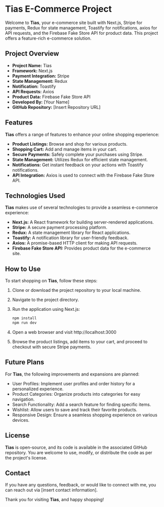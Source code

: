 # Tias E-Commerce Project

Welcome to **Tias**, your e-commerce site built with Next.js, Stripe for payments, Redux for state management, Toastify for notifications, axios for API requests, and the Firebase Fake Store API for product data. This project offers a feature-rich e-commerce solution.

## Project Overview

- **Project Name:** Tias
- **Framework:** Next.js
- **Payment Integration:** Stripe
- **State Management:** Redux
- **Notification:** Toastify
- **API Requests:** Axios
- **Product Data:** Firebase Fake Store API
- **Developed By:** [Your Name]
- **GitHub Repository:** [Insert Repository URL]

## Features

**Tias** offers a range of features to enhance your online shopping experience:

- **Product Listings:** Browse and shop for various products.
- **Shopping Cart:** Add and manage items in your cart.
- **Secure Payments:** Safely complete your purchases using Stripe.
- **State Management:** Utilizes Redux for efficient state management.
- **Notifications:** Get instant feedback on your actions with Toastify notifications.
- **API Integration:** Axios is used to connect with the Firebase Fake Store API.

## Technologies Used

**Tias** makes use of several technologies to provide a seamless e-commerce experience:

- **Next.js:** A React framework for building server-rendered applications.
- **Stripe:** A secure payment processing platform.
- **Redux:** A state management library for React applications.
- **Toastify:** A notification library for user-friendly feedback.
- **Axios:** A promise-based HTTP client for making API requests.
- **Firebase Fake Store API:** Provides product data for the e-commerce site.

## How to Use

To start shopping on **Tias**, follow these steps:

1. Clone or download the project repository to your local machine.

2. Navigate to the project directory.

3. Run the application using Next.js:

   ```bash
   npm install
   npm run dev

1. Open a web browser and visit http://localhost:3000
2. Browse the product listings, add items to your cart, and proceed to checkout with secure Stripe payments.

## Future Plans
For **Tias**, the following improvements and expansions are planned:

- User Profiles: Implement user profiles and order history for a personalized experience.
- Product Categories: Organize products into categories for easy navigation.
- Search Functionality: Add a search feature for finding specific items.
- Wishlist: Allow users to save and track their favorite products.
- Responsive Design: Ensure a seamless shopping experience on various devices.

## License

**Tias** is open-source, and its code is available in the associated GitHub repository. You are welcome to use, modify, or distribute the code as per the project's license.

## Contact
If you have any questions, feedback, or would like to connect with me, you can reach out via [insert contact information].

Thank you for visiting **Tias**, and happy shopping!
